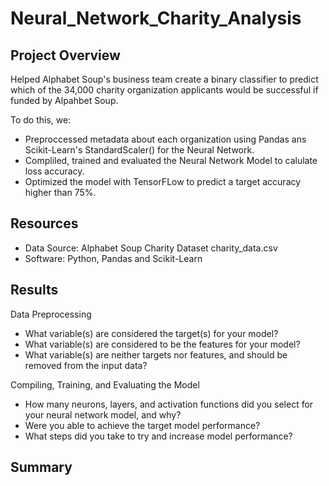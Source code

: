 # Neural_Network_Charity_Analysis

## Project Overview
Helped Alphabet Soup's business team create a binary classifier to predict which of the 34,000 charity organization applicants would be successful if funded by Alpahbet Soup. 

To do this, we:
- Preproccessed metadata about each organization using Pandas ans Scikit-Learn's StandardScaler() for the Neural Network. 
- Compliled, trained and evaluated the Neural Network Model to calulate loss accuracy.  
- Optimized the model with TensorFLow to predict a target accuracy higher than 75%. 

## Resources
- Data Source: Alphabet Soup Charity Dataset charity_data.csv
- Software: Python, Pandas and Scikit-Learn

## Results
Data Preprocessing
- What variable(s) are considered the target(s) for your model?
- What variable(s) are considered to be the features for your model?
- What variable(s) are neither targets nor features, and should be removed from the input data?

Compiling, Training, and Evaluating the Model
- How many neurons, layers, and activation functions did you select for your neural network model, and why?
- Were you able to achieve the target model performance?
- What steps did you take to try and increase model performance?

## Summary
